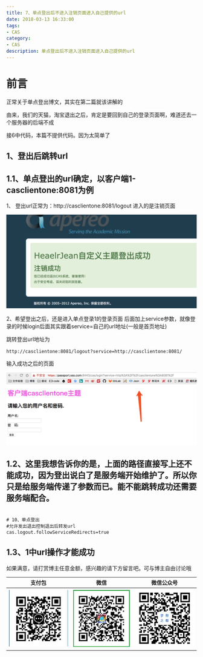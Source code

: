 ```yaml
---
title: 7、单点登出后不进入注销页面进入自己提供的url
date: 2018-03-13 16:33:00
tags: 
- CAS
category: 
- CAS
description: 单点登出后不进入注销页面进入自己提供的url
---
```

<!-- image url 
https://raw.githubusercontent.com/HealerJean/HealerJean.github.io/master/blogImages
-->

# 前言  

正常关于单点登出博文，其实在第二篇就该讲解的  

由来，我们的天猫，淘宝退出之后，肯定是要回到自己的登录页面啊，难道还去一个服务器的后端不成


接6中代码，本篇不提供代码。因为太简单了



## 1、登出后跳转url    



## 1.1、单点登出的url确定，以客户端1-casclientone:8081为例    



1、 登出url正常为：http://casclientone:8081/logout 进入的是注销页面    



 ![WX20180313-151123@2x](https://raw.githubusercontent.com/HealerJean/HealerJean.github.io/master/blogImages/WX20180313-151123@2x.png)





2、希望登出之后，还是进入单点登录1的登录页面 后面加上service参数，就像登录的时候login后面其实跟着service=自己的url地址(一般是首页地址)    



跳转登出url地址为 	  



```
http://casclientone:8081/logout?service=http://casclientone:8081/
```


输入成功之后的页面

![WX20180313-160203@2x](https://raw.githubusercontent.com/HealerJean/HealerJean.github.io/master/blogImages/WX20180313-160203@2x.png)


## 1.2、这里我想告诉你的是，上面的路径直接写上还不能成功，因为登出说白了是服务端开始维护了。所以你只是给服务端传递了参数而已。能不能跳转成功还需要服务端配合。




```

# 10、单点登出
#允许发出退出控制退出后转发url
cas.logout.followServiceRedirects=true

```
## 1.3、1中url操作才能成功

  



如果满意，请打赏博主任意金额，感兴趣的请下方留言吧。可与博主自由讨论哦

|支付包 | 微信|微信公众号|
|:-------:|:-------:|:------:|
|![支付宝](https://raw.githubusercontent.com/HealerJean/HealerJean.github.io/master/assets/img/tctip/alpay.jpg) | ![微信](https://raw.githubusercontent.com/HealerJean/HealerJean.github.io/master/assets/img/tctip/weixin.jpg)|![微信公众号](https://raw.githubusercontent.com/HealerJean/HealerJean.github.io/master/assets/img/my/qrcode_for_gh_a23c07a2da9e_258.jpg)|



<!-- Gitalk 评论 start  -->

<link rel="stylesheet" href="https://unpkg.com/gitalk/dist/gitalk.css">
<script src="https://unpkg.com/gitalk@latest/dist/gitalk.min.js"></script> 
<div id="gitalk-container"></div>    
 <script type="text/javascript">
    var gitalk = new Gitalk({
		clientID: `1d164cd85549874d0e3a`,
		clientSecret: `527c3d223d1e6608953e835b547061037d140355`,
		repo: `HealerJean.github.io`,
		owner: 'HealerJean',
		admin: ['HealerJean'],
		id: 'dhsqkI519mshPC0S',
    });
    gitalk.render('gitalk-container');
</script> 

<!-- Gitalk end -->

